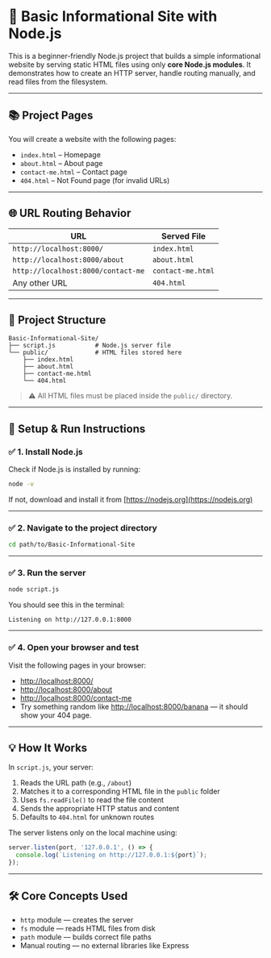 # 💾 Basic Informational Site with Node.js

This is a beginner-friendly Node.js project that builds a simple informational website by serving static HTML files using only **core Node.js modules**. It demonstrates how to create an HTTP server, handle routing manually, and read files from the filesystem.

---

## 📚 Project Pages

You will create a website with the following pages:

* `index.html` – Homepage
* `about.html` – About page
* `contact-me.html` – Contact page
* `404.html` – Not Found page (for invalid URLs)

---

## 🌐 URL Routing Behavior

| URL                                | Served File       |
| ---------------------------------- | ----------------- |
| `http://localhost:8000/`           | `index.html`      |
| `http://localhost:8000/about`      | `about.html`      |
| `http://localhost:8000/contact-me` | `contact-me.html` |
| Any other URL                      | `404.html`        |

---

## 📁 Project Structure

```
Basic-Informational-Site/
├── script.js           # Node.js server file
└── public/             # HTML files stored here
    ├── index.html
    ├── about.html
    ├── contact-me.html
    └── 404.html
```

> ⚠️ All HTML files must be placed inside the `public/` directory.

---

## 🔧 Setup & Run Instructions

### ✅ 1. Install Node.js

Check if Node.js is installed by running:

```bash
node -v
```

If not, download and install it from [https://nodejs.org](https://nodejs.org)

---

### ✅ 2. Navigate to the project directory

```bash
cd path/to/Basic-Informational-Site
```

---

### ✅ 3. Run the server

```bash
node script.js
```

You should see this in the terminal:

```
Listening on http://127.0.0.1:8000
```

---

### ✅ 4. Open your browser and test

Visit the following pages in your browser:

* [http://localhost:8000/](http://localhost:8000/)
* [http://localhost:8000/about](http://localhost:8000/about)
* [http://localhost:8000/contact-me](http://localhost:8000/contact-me)
* Try something random like [http://localhost:8000/banana](http://localhost:8000/banana) — it should show your 404 page.

---

## 💡 How It Works

In `script.js`, your server:

1. Reads the URL path (e.g., `/about`)
2. Matches it to a corresponding HTML file in the `public` folder
3. Uses `fs.readFile()` to read the file content
4. Sends the appropriate HTTP status and content
5. Defaults to `404.html` for unknown routes

The server listens only on the local machine using:

```js
server.listen(port, '127.0.0.1', () => {
  console.log(`Listening on http://127.0.0.1:${port}`);
});
```

---

## 🛠️ Core Concepts Used

* `http` module — creates the server
* `fs` module — reads HTML files from disk
* `path` module — builds correct file paths
* Manual routing — no external libraries like Express
